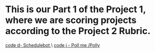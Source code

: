 # This is our Part 1 of the Project 1, where we are scoring projects according to the Project 2 Rubric.
[code d- Schedulebot ](/d-Schedulebot.md) \  [code j - Poll me /Polly ](/j-PollMe.md) 
